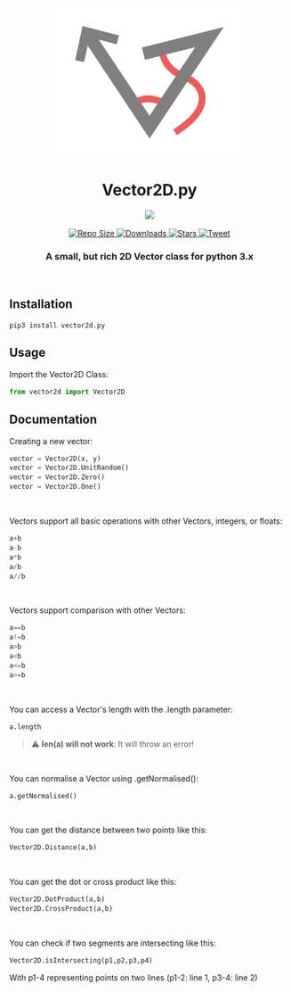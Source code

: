 <p align="center">
   <img src="https://github.com/oxi-dev0/vector2d.py/blob/main/Images/logo.png?raw=true" width=350>
</p>

<h1 align="center"> Vector2D.py </h2>
<p align="center">
    <a href="https://pypi.org/project/vector2d.py/">
        <img src="https://badgen.net/pypi/v/vector2d.py/">
    </a>
</p>
<p align="center">
    <a href="#">
        <img src="https://img.shields.io/github/repo-size/oxi-dev0/Vector2D.py" alt="Repo Size">
    </a>
    <a href="https://pypi.org/project/vector2d.py/">
        <img src="https://img.shields.io/github/downloads/oxi-dev0/vector2d.py/total" alt="Downloads">
    </a>
    <a href="#">
        <img src="https://img.shields.io/github/stars/oxi-dev0/vector2d.py" alt="Stars">
    </a>
    <a href="Look%20at%20this%20simple%20Vector2D%20Class%20for%20python%21%20https%3A%2F%2Fgithub.com%2Foxi-dev0%2Fvector2d.py">
      <img src="https://img.shields.io/twitter/url?style=social&url=https%3A%2F%2Fgithub.com%2Foxi-dev0%2Fvector2d.py" alt="Tweet">
    </a>
</p>

<h3 align="center"> A small, but rich 2D Vector class for python 3.x</h3>
<br>
<h2> Installation </h2>

```
pip3 install vector2d.py
```

<h2> Usage </h2>

Import the Vector2D Class:
```python
from vector2d import Vector2D
```

<h2> Documentation </h2>

Creating a new vector:
```python
vector = Vector2D(x, y)
vector = Vector2D.UnitRandom()
vector = Vector2D.Zero()
vector = Vector2D.One()
```

<br>

Vectors support all basic operations with other Vectors, integers, or floats:
```python
a+b
a-b
a*b
a/b
a//b
```
<br>

Vectors support comparison with other Vectors:
```python
a==b
a!=b
a>b
a<b
a<=b
a>=b
```
<br>

You can access a Vector's length with the .length parameter:
```python
a.length
```
> :warning: **len(a) will not work**: It will throw an error!

<br>

You can normalise a Vector using .getNormalised():
```python
a.getNormalised()
```

<br>

You can get the distance between two points like this:
```python
Vector2D.Distance(a,b)
```

<br>

You can get the dot or cross product like this:
```python
Vector2D.DotProduct(a,b)
Vector2D.CrossProduct(a,b)
```

<br>

You can check if two segments are intersecting like this:
```python
Vector2D.isIntersecting(p1,p2,p3,p4)
```
With p1-4 representing points on two lines (p1-2: line 1, p3-4: line 2)
